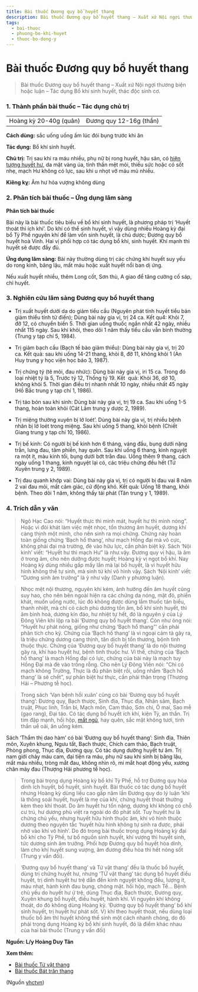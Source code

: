 ```yaml
---
title: Bài thuốc Đương quy bổ huyết thang
description: Bài thuốc Đương quy bổ huyết thang – Xuất xứ Nội ngợi thương biện hoặc luận – Tác dụng Bổ khí sinh huyết, thác độc sinh cơ.
tags:
  - bai-thuoc
  - phuong-bo-khi-huyet
  - thuoc-bo-dong-y
---
```


# Bài thuốc Đương quy bổ huyết thang 

> Bài thuốc Đương quy bổ huyết thang – Xuất xứ Nội ngợi thương biện hoặc luận – Tác dụng Bổ khí sinh huyết, thác độc sinh cơ.

### 1. Thành phần bài thuốc – Tác dụng chủ trị

|  |  |
| --- | --- |
| Hoàng kỳ 20-40g (quân) | Đương quy 12-16g (thần) |

**Cách dùng:** sắc uống uống ấm lúc đói bụng trước khi ăn

**Tác dụng:** Bổ khí sinh huyết. 

**Chủ trị:** Trị sau khi ra máu nhiều, phụ nữ bị rong huyết, hậu sản, có [hiện tượng huyết hư](/yhctvn/chung-huyet-hu-trong-dong-y-dung-coi-nhe/), da mặt vàng úa, tinh thần mệt mỏi, thiếu sức hoặc có sốt nhẹ, mạch Hư không có lực, sau khi u nhọt vỡ máu mủ nhiều.

**Kiêng kỵ:** Âm hư hỏa vượng không dùng

### 2. Phân tích bài thuốc – Ứng dụng lâm sàng

**Phân tích bài thuốc**

Bài này là bài thuốc tiêu biểu về bổ khí sinh huyết, là phương pháp trị ‘Huyết thoát thì ích khí’. Do khí có thể sinh huyết, vì vậy dùng nhiều Hoàng kỳ đại bổ Tỳ Phế nguyên khí để làm vốn sinh huyết, là chủ dược; Đương quy bổ huyết hoà Vinh. Hai vị phối hợp có tác dụng bổ khí, sinh huyết. Khí mạnh thì huyết sẽ được đầy đủ.

**Ứng dụng lâm sàng:** Bài này thường dùng trị các chứng khí huyết suy yếu do rong kinh, băng lậu, mất máu hoặc xuất huyết nổi ban dị ứng.

Nếu xuất huyết nhiều, thêm Long cốt, Sơn thù, A giao để tăng cường cố sáp, chỉ huyết.

### 3. Nghiên cứu lâm sàng Đương quy bổ huyết thang

+ Trị xuất huyết dưới da do giảm tiểu cầu (Nguyên phát tính huyết tiểu bản giảm thiểu tính tử điến); Dùng bài này gia vị, trị 24 ca. Kết qu4: Khỏi 7, đỡ 12, có chuyển biến 5. Thời gian uống thuốc ngắn nhất 42 ngày, nhiều nhất 115 ngày. Sau khi khỏi, theo dõi 1 năm thấy tiểu cầu vẫn bình thường {Trung y tạp chí 5, 1984).

+ Trị giảm bạch cầu (Bạch tế bào giảm thiểu): Dùng bài này gia vị, trị 20 ca. Kết quả: sau khi uống 14-21 thang, khỏi 8, đỡ 11, không khỏi 1 (An Huy trung y học viện học báo 3, 1987).

+ Trị chứng tý (tê mỏi, đau nhức): Dùng bài này gia vị, iri 15 ca. Trong đó loại nhiệt tý là 5, Trước tý 12, Thống tý 19. Kết  quả: Khỏi 36, dỡ 10, không khỏi 5. Thời gian điều trị nhanh nhất 10 ngày, nhiều nhất 45 ngày (Hồ Bắc trung y tạp chí 1, 1986).

+ Trị táo bón sau khi sinh: Dùng bài này gia vị, trị 19 ca. Sau khi uống 1-5 thang, hoàn toàn khỏi (Cát Lâm trung y dược 2, 1989).

+ Trị miệng thường xuyên bị lở loét’. Dùng bài này gia vị, trị nhiều bệnh nhân bị lở loét trong miệng. Sau khi uống 5 thang, khỏi bệnh (Chiết Giang trung y tạp chí 10, 1986).

+ Trị bế kinh: Có người bị bế kinh hơn 6 tháng, váng đầu, bụng dưới nặng trằn, lưng đau, tâm phiền, hay quên. Sau khi uống 6 thang, kinh nguyệt ra một ít, màu kinh tối, bụng dưới bớt trằn đau. Uống thêm 9 thang, cách ngày uống 1 thang, kinh nguyệt lại có, các triệu chứng đều hết (Tứ Xuyên trung y 2, 1989).

+ Trị đau quanh khớp vai: Dùng bài này gia vị, trị có người bị đau vai 8 năm 2 vai đau mỏi, mất cảm giác, cử động khó. Kết quả: Uống 18 thang, khỏi bệnh. Theo dõi 1 năm, không thấy tái phát (Tân trung y 1, 1989).

### 4. Trích dẫn y văn

> Ngô Hạc Cao nói: “Huyết thực thì mình mát, huyết hư thì mình nóng”. Hoặc vì đói khát làm việc mệt nhọc, tổn thương âm huyết, dương khí càng thịnh một mình, cho nên sinh ra mọi chứng. Chứng này hoàn toàn giống chứng ‘Bạch hổ thang’, như mạch Hổng đại mà vô cực, không phải đại mà trường, đè vào hữu lực, cần phân biệt kỹ. Sách ‘Nội kinh’ viết: “Huyết hư thì mạch Hư” là như.vậy. Đương quy vị hậu, là âm ở trong âm, cho nên dưỡng được huyết; Hoàng kỳ vị ngọt bổ khí. Nay Hoàng kỳ dùng nhiều gấp mấy lần mà lại bổ huyết, là vì huyết hữu hình không thể tự sinh, mà sinh từ khí vô hình vậy. Sách ‘Nội kinh’ viết: “Dương sinh âm trưởng” là ỷ như vậy (Danh y phương luận).

> Nhọc mệt nội thương, nguyên khí kém, ảnh hưởng đến âm huyết cũng suy hao, cho nên bên ngoài hiện ra các chứng da nóng, mặt đỏ, phiền khát, muốn uống nước, lúc đó không được dùng lầm thuốc tán biểu, thanh nhiệt, mà chỉ có cách phù dương tồn âm, bổ khí sinh huyết, thì âm bình hoà, dương kín đáo, hư nhiệt tự hết, đó là nguyên ý của Lý Đông Viên khi lộp ra bãi ‘Đương quy bổ huyết thang’. Còn như ỏng nói: “Huyết hư phát nóng, giống như chứng ‘Bạch hổ thang”‘ cần phải phân tích cho kỹ. Chứng của ‘Bạch hố thang’ là vì ngoại cảm tà gây ra, là triệu chứng dương cang thịnh, tân dịch bị tổn thương, bộnh tình thuộc thực. Chứng của ‘Đương quy bổ huyết thang’ là do nội thương gây ra, khí hao huyết hư, bệnh tình thuộc hư. Vì thế, chứng của ‘Bạch hổ thang’ là mạch Hồng đại có lực, chứng của bài này là mạch tuy Hồng Đại mà đè vào trống rỗng. Cho nên Lý Đông Viên nói: “Chỉ có mạch không Trường, Thực là đủ phân biệt rồi, uống nhẩm ‘Bạch hổ thang’ là sẽ chết”, sự phân biệt hư thực, cần phải thận trọng (Thượng Hải – Phương tễ học).

> Trong sách ‘Vạn bệnh hồi xuân’ cũng có bài ‘Đương quy bổ huyết thang’: Đương quy, Bạch thược, Sinh địa, Thục địa, Nhân sâm, Bạch truật, Phục linh, Trần bì, Mạch môn, Cam thảo, Sơn chi, Ô mai, Sao mễ (gạo rang), Đại táo. Có tác dụng bổ huyết ích khí, kiện Tỳ, an thần. Trị tim đập mạnh, hồi hộp, [mất ngủ](/yhctvn/chung-mat-ngu-theo-dong-y/), hay quên, sắc mặt không tươi, tinh thần uể oải, ăn uống kém.

Sách ‘Thẩm thị dao hàm’ có bài ‘Đương quy bổ huyết thang’: Sinh địa, Thiên môn, Xuyên khung, Ngưu tất, Bạch thược, Chích cam thảo, Bạch truật, Phòng phong, Thục địa, Đương quy. Có tác dụng dưỡng huyết tư âm. Trị nam giới chảy máu cam, đại tiện ra máu, phụ nữ sau khi sinh bị băng lậu, mất máu nhiều, tròng mắt đau, không nhìn rõ, mi mắt hoạt động yếu, xương chân mày đau (Thượng Hải phương tể học).

> Trong bài trọng dụng Hoàng kỳ bổ khí Tỳ Phế, hỗ trợ Đương quy hòa dinh ích huyết, bổ huyết, sinh huyết. Bài thuốc có tác dụng bổ huyết nhưng Hoàng kỳ dùng liều cao gấp năm lần Đương quy do lý luận ‘khí là thống soái huyết, huyết là mẹ của khí, chứng huyết thoát thường kèm theo khí thoát. Do âm huyết hư tổn nặng, dương khí không có chỗ cư trú, hư dương phù việt ra ngoài do đó phát sốt. Tuy huyết hư là chứng chủ yếu, nhưng huyết hữu hình thuộc âm, khí vô hình thuộc dương theo nguyên tắc ‘huyết hữu hình không tự sinh ra được, phải nhờ vào khí vô hình’. Do đó trong bài thuốc trọng dụng Hoàng kỳ đại bổ khí cho Tỳ Phế, tư bổ nguồn sinh huyết, khí vượng thì huyết sinh, tức dương sinh âm trưởng. Phối hợp Đương quy bổ huyết hòa dinh, làm cho khí huyết sung vượng, âm đương điều hòa thì hết nóng sốt (Trung y vấn đối).

> ‘Đương quy bổ huyết thang’ và Tứ vật thang’ đều là thuốc bổ huyết, dùng trị chứng huyết hư, nhưng ‘TỨ vật thang’ tác dụng bổ huyết điểu huyết, trị dinh huyết hư trệ dẫn đến kinh nguyệt không đều, lượng ít, màu nhạt, hành kinh đau bụng, chóng mặt. hồi hộp, mạch Tế… Bệnh chủ yếu do huyết hư ứ trệ, dùng Thục địa, Bạch thược, Đương quy, Xuyên khung bổ huyết, điều huyết, hành khí. Vì nguyên khí không thoát, do đó không dùng Hoàng kỳ. ‘Đương quy bổ huyết thang’ bổ khí sinh huyết, trị huyết hư phát sốt. V) khí theo huyết thoát, nếu dùng loại thuốc bổ âm thl huyết không thể sinh một cách nhanh chóng, do đó phải trọng dụng Hoàng kỳ bổ khí sinh huyết, đó là điểm khác nhau của hai bài thuốc (Trung y vấn đối)

**Nguồn: L/y Hoàng Duy Tân**

**Xem thêm:**

* [Bài thuốc Tứ vật thang](/yhctvn/bai-thuoc-tu-vat-thang/)
* [Bài thuốc Bát trân thang](/yhctvn/bai-thuoc-bat-tran-thang/)

(Nguồn <a href="https://yhctvn.com/bai-thuoc-duong-quy-bo-huyet-thang/" target="_blank">yhctvn</a>)
